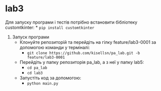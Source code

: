 # lab3

Для запуску програми і тестів потрібно встановити бібліотеку customtkinter:
    * ``pip install customtkinter``

1. Запуск програми
    * Клонуйте репозиторій та перейдіть на гілку feature/lab3-0001 за допомогою команди у терміналі:
        * ``git clone https://github.com/kisellsn/pa_lab.git -b feature/lab3-0001``
    * Перейдіть у папку репозиторія pa_lab, а з неї у папку lab5:
        * ``cd pa_lab``
        * ``cd lab3``
    * Запустіть код за допомогою:
        * ``python main.py``
